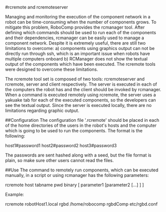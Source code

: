 #rcremote and rcremoteserver

Managing and monitoring the execution of the component network in a robot can be time-consuming when the number of components grows. To mitigate this problem, RoboComp provides the rcmanager tool. After defining which commands should be used to run each of the components and their dependencies, rcmanager can be easily used to manage a component network. Despite it is extremely useful, there are still two limitations to overcome: a) components using graphics output can not be directly run through ssh, which is an important issue when robots have multiple computers onboard b) RCManager does not show the textual output of the components which have been executed. The rcremote tools were designed to overcome these limitations.

The rcremote tool set is composed of two tools: rcremoteserver and rcremote, server and client respectively. The server is executed in each of the computers the robot has and the client should be invoked by rcmanager. When a command is executed remotely using rcremote, the server uses a yakuake tab for each of the executed components, so the developers can see the textual output. Since the server is executed locally, there are no limitations regarding graphic output.

##Configuration
The configuration file '.rcremote' should be placed in each of the home directories of the users in the robot's hosts and the computer which is going to be used to run the components. The format is the following:

 host1#password1
 host2#password2
 host3#password3

The passwords are sent hashed along with a seed, but the file format is plain, so make sure other users cannot read the files.


##Use
The command to remotely run components, which can be executed manually, in a script or using rcmanager has the following parameters:

 rcremote host tabname pwd binary [ parameter1 [parameter2 [...] ] ]

Example:

 rcremote robotHost1.local rgbd /home/robocomp rgbdComp etc/rgbd.conf


    
    



